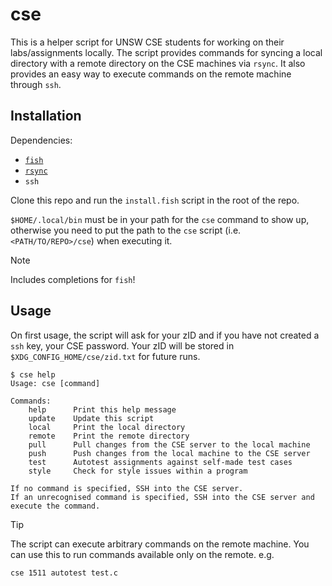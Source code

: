 # cse

This is a helper script for UNSW CSE students for working on their labs/assignments locally.
The script provides commands for syncing a local directory with a remote directory on
the CSE machines via `rsync`. It also provides an easy way to execute commands on the
remote machine through `ssh`.

## Installation

Dependencies:

-   [`fish`](https://fishshell.com/)
-   [`rsync`](https://rsync.samba.org/)
-   `ssh`

Clone this repo and run the `install.fish` script in the root of the repo.

`$HOME/.local/bin` must be in your path for the `cse` command to show up, otherwise you
need to put the path to the `cse` script (i.e. `<PATH/TO/REPO>/cse`) when executing it.

> [!NOTE]
> Includes completions for `fish`!

## Usage

On first usage, the script will ask for your zID and if you have not created a `ssh` key,
your CSE password. Your zID will be stored in `$XDG_CONFIG_HOME/cse/zid.txt` for future
runs.

```
$ cse help
Usage: cse [command]

Commands:
    help      Print this help message
    update    Update this script
    local     Print the local directory
    remote    Print the remote directory
    pull      Pull changes from the CSE server to the local machine
    push      Push changes from the local machine to the CSE server
    test      Autotest assignments against self-made test cases
    style     Check for style issues within a program

If no command is specified, SSH into the CSE server.
If an unrecognised command is specified, SSH into the CSE server and execute the command.
```

> [!TIP]
> The script can execute arbitrary commands on the remote machine.
> You can use this to run commands available only on the remote.
> e.g.
>
> ```
> cse 1511 autotest test.c
> ```

